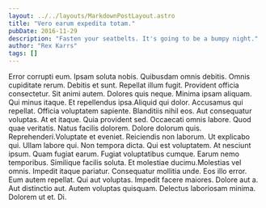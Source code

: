 ```yaml
---
layout: ../../layouts/MarkdownPostLayout.astro
title: "Vero earum expedita totam."
pubDate: 2016-11-29
description: "Fasten your seatbelts. It's going to be a bumpy night."
author: "Rex Karrs"
tags: []
---
```


Error corrupti eum. Ipsam soluta nobis. Quibusdam omnis debitis. Omnis cupiditate rerum. Debitis et sunt. Repellat illum fugit. Provident officia consectetur. Sit animi autem. Dolores quis neque. Minima ipsam aliquam. Qui minus itaque. Et repellendus ipsa.Aliquid qui dolor. Accusamus qui repellat. Officia voluptatem sapiente. Blanditiis nihil eos. Aut consequatur voluptas. At et itaque. Quia provident sed. Occaecati omnis labore. Quod quae veritatis. Natus facilis dolorem. Dolore dolorum quis. Reprehenderi.Voluptate et eveniet. Reiciendis non laborum. Ut explicabo qui. Ullam labore qui. Non tempora dicta. Qui est voluptatem. At nesciunt ipsum. Quam fugiat earum. Fugiat voluptatibus cumque. Earum nemo temporibus. Similique facilis soluta. Et molestiae ducimu.Molestias vel omnis. Impedit itaque pariatur. Consequatur mollitia unde. Eos illo error. Eum autem repellat. Qui aut voluptas. Impedit facere maiores. Dolore aut a. Aut distinctio aut. Autem voluptas quisquam. Delectus laboriosam minima. Dolorem ut et. Di.

